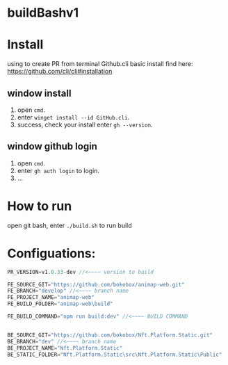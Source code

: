 # buildBashv1

# Install
using to create PR from terminal Github.cli
basic install find here: https://github.com/cli/cli#installation

## window install
1. open `cmd`.
2. enter `winget install --id GitHub.cli`.
3. success, check your install enter `gh --version`.
## window github login
1. open `cmd`.
2. enter `gh auth login` to login.
3. ...

# How to run
open git bash, enter `./build.sh` to run build

# Configuations:
```js
PR_VERSION=v1.0.33-dev //<~~~~ version to build

FE_SOURCE_GIT="https://github.com/bokobox/animap-web.git"
FE_BRANCH="develop" //<~~~~ branch name
FE_PROJECT_NAME="animap-web"
FE_BUILD_FOLDER="animap-web\build"

FE_BUILD_COMMAND="npm run build:dev" //<~~~~ BUILD COMMAND


BE_SOURCE_GIT="https://github.com/bokobox/Nft.Platform.Static.git"
BE_BRANCH="dev" //<~~~~ branch name
BE_PROJECT_NAME="Nft.Platform.Static"
BE_STATIC_FOLDER="Nft.Platform.Static\src\Nft.Platform.Static\Public"
```